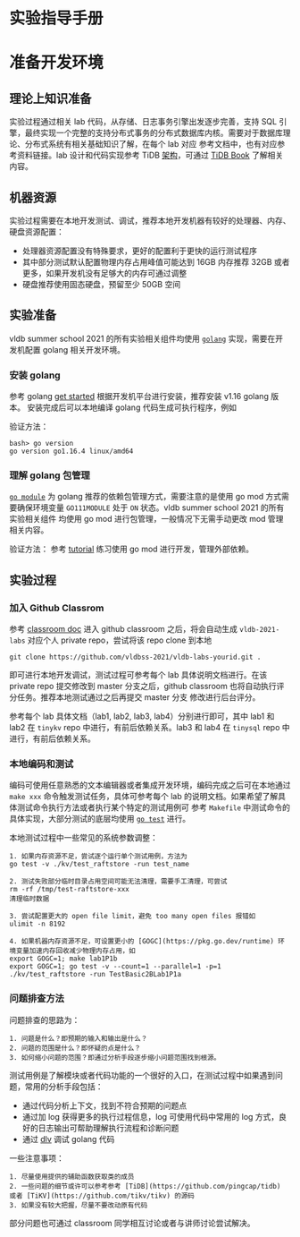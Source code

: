 # 实验指导手册

# 准备开发环境

## 理论上知识准备

实验过程通过相关 lab 代码，从存储、日志事务引擎出发逐步完善，支持 SQL 引擎，最终实现一个完整的支持分布式事务的分布式数据库内核。需要对于数据库理论、分布式系统有相关基础知识了解，在每个 lab 对应
参考文档中，也有对应参考资料链接。lab 设计和代码实现参考 TiDB [架构](https://docs.pingcap.com/zh/tidb/stable/tidb-architecture/)，可通过 [TiDB Book](https://book.tidb.io/session1/chapter1/tidb-architecture.html)
了解相关内容。


## 机器资源

实验过程需要在本地开发测试、调试，推荐本地开发机器有较好的处理器、内存、硬盘资源配置：
- 处理器资源配置没有特殊要求，更好的配置利于更快的运行测试程序
- 其中部分测试默认配置物理内存占用峰值可能达到 16GB 内存推荐 32GB 或者更多，如果开发机没有足够大的内存可通过调整
- 硬盘推荐使用固态硬盘，预留至少 50GB 空间

## 实验准备

vldb summer school 2021 的所有实验相关组件均使用 [`golang`](https://go.dev/) 实现，需要在开发机配置 golang 相关开发环境。

### 安装 golang

参考 golang [get started](https://go.dev/learn/) 根据开发机平台进行安装，推荐安装 v1.16 golang 版本。
安装完成后可以本地编译 golang 代码生成可执行程序，例如

验证方法：
```
bash> go version
go version go1.16.4 linux/amd64
```

### 理解 golang 包管理

[`go module`](https://go.dev/ref/mod) 为 golang 推荐的依赖包管理方式，需要注意的是使用 go mod 方式需要确保环境变量 `GO111MODULE` 处于 `ON` 状态。vldb summer school 2021 的所有实验相关组件
均使用 go mod 进行包管理，一般情况下无需手动更改 mod 管理相关内容。

验证方法：
参考 [tutorial](https://go.dev/doc/tutorial/getting-started)  练习使用 go mod 进行开发，管理外部依赖。

## 实验过程

### 加入 Github Classrom

参考 [classroom doc](./docs/classroom.md) 进入 github classroom 之后，将会自动生成 `vldb-2021-labs` 对应个人 private repo，尝试将该 repo clone 到本地
```
git clone https://github.com/vldbss-2021/vldb-labs-yourid.git .
```
即可进行本地开发调试，测试过程可参考每个 lab 具体说明文档进行。在该 private repo 提交修改到 master 分支之后，github classroom 也将自动执行评分任务。推荐本地测试通过之后再提交 master 分支
修改进行后台评分。

参考每个 lab 具体文档（lab1, lab2, lab3, lab4）分别进行即可，其中 lab1 和 lab2 在 `tinykv` repo 中进行，有前后依赖关系。lab3 和 lab4 在 `tinysql` repo 中进行，有前后依赖关系。

### 本地编码和测试

编码可使用任意熟悉的文本编辑器或者集成开发环境，编码完成之后可在本地通过 `make xxx` 命令触发测试任务，具体可参考每个 lab 的说明文档。如果希望了解具体测试命令执行方法或者执行某个特定的测试用例可
参考 `Makefile` 中测试命令的具体实现，大部分测试的底层均使用 [`go test`](https://go.dev/doc/tutorial/add-a-test) 进行。

本地测试过程中一些常见的系统参数调整：
```
1. 如果内存资源不足，尝试逐个运行单个测试用例，方法为
go test -v ./kv/test_raftstore -run test_name

2. 测试失败部分临时目录占用空间可能无法清理，需要手工清理，可尝试
rm -rf /tmp/test-raftstore-xxx 
清理临时数据

3. 尝试配置更大的 open file limit，避免 too many open files 报错如
ulimit -n 8192

4. 如果机器内存资源不足，可设置更小的 [GOGC](https://pkg.go.dev/runtime) 环境变量加速内存回收减少物理内存占用，如
export GOGC=1; make lab1P1b
export GOGC=1; go test -v --count=1 --parallel=1 -p=1 ./kv/test_raftstore -run TestBasic2BLab1P1a
```

### 问题排查方法

问题排查的思路为：
```
1. 问题是什么？即预期的输入和输出是什么？
2. 问题的范围是什么？即怀疑的点是什么？
3. 如何缩小问题的范围？即通过分析手段逐步缩小问题范围找到根源。
```

测试用例是了解模块或者代码功能的一个很好的入口，在测试过程中如果遇到问题，常用的分析手段包括：
- 通过代码分析上下文，找到不符合预期的问题点
- 通过加 log 获得更多的执行过程信息，log 可使用代码中常用的 log 方式，良好的日志输出可帮助理解执行流程和诊断问题
- 通过 [dlv](https://github.com/go-delve/delve) 调试 golang 代码

一些注意事项：
```
1. 尽量使用提供的辅助函数获取类的成员
2. 一些问题的细节或许可以参考参考 [TiDB](https://github.com/pingcap/tidb) 或者 [TiKV](https://github.com/tikv/tikv) 的源码
3. 如果没有较大把握，尽量不要改动原有代码
```

部分问题也可通过 classroom 同学相互讨论或者与讲师讨论尝试解决。
